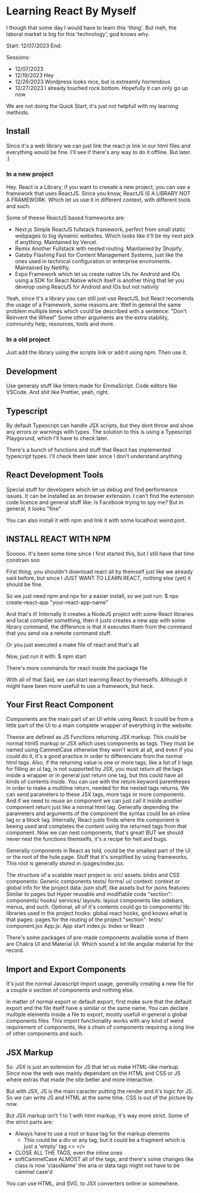 # Learning React By Myself

I though that some day I would have to learn this 'thing'. 
But meh, the laboral market is big for this 'technology', god knows why.

Start: 12/07/2023
End:

Sessions:
- 12/07/2023
- 12/19/2023 Hey
- 12/26/2023 Wordpress looks nice, but is extreamly horrendous
- 12/27/2023 I already touched rock bottom. Hopefully it can only go up now

We are not doing the Quick Start, it's just not helpfull with my learning methods.

## Install

Since it's a web library we can just link the react js link in our html files and everything would be fine.
I'll see if there's any way to do it offline. But later. :)

### In a new project

Hey. React is a Library, if you want to creeate a new project, you can use a framework that uses ReactJS. 
Since you know, ReactJS IS A LIBRARY NOT A FRAMEWORK. Which let us use it in different context, with 
different tools and such.

Some of theese ReactJS based frameworks are:
- Next.js
    Simple ReactJS fullstack framework, perfect from small static webpages to big dynamic websites. 
    Which looks like it'll be my next pick if anything. Maintained by Vercel.
- Remix
    Another Fullstack with nested routing. Maintained by Shopify.
- Gatsby
    Flashing Fast for Content Management Systems, just like the ones used in technical configuration or
    enterprise enviroments. Maintained by Netlifly.
- Expo
    Framework which let us create native UIs for Android and IOs using a SDK for React Native which itself is 
    another thing that let you develop using ReactJS for Android and IOs but not nativily

Yeah, since it's a library you can still just use ReactJS, but React recomends the usage of a Framework, some reasons are:
Well in general the same problem multiple times which could be described with a sentence:
"Don't ReInvent the Wheel"
Some other arguments are the extra stability, community help, resources, tools and more.

### In a old project

Just add the library using the scripts link or add it using npm. Then use it.

## Development

Use generaly stuff like linters made for EmmaScript. Code editors like VSCode.
And shit like Prettier, yeah, right.

## Typescript 

By default Typescript can handle JSX scripts, but they dont throw and show any errors or warnings with types.
The solution to this is using a Typescript Playgorund, which I'll have to check later.

There's a bunch of functions and stuff that React has implemented typescript types. I'll check them later since I don't 
understand anything.

## React Development Tools

Special stuff for developers which let us debug and find performance issues. 
It can be installed as an browser extension. I can't find the extension code licence and 
general stuff like: Is Facebook trying to spy me? But in general, it looks "fine"

You can also install it with npm and link it with some localhost weird port.

## INSTALL REACT WITH NPM

Sooooo. It's been some time since I first started this, but I still have that time constrain soo

First thing, you shouldn't download react all by themself just like we already said before, but since 
I JUST WANT TO LEARN REACT, nothing else (yet) it should be fine.

So we just need npm and npx for a easier install, so we just run:
$ npx create-react-app "your-react-app-name"

And that's it! Internally it creates a NodeJS project with some React libraries and 
local compilier something, then it justs creates a new app with some library command, the difference 
is that it executes them from the command that you send via a remote command stuff.

Or you just executed a make file of react and that's all

Now, just run it with:
$ npm start

There's more commands for react inside the package file

With all of that Said, we can start learning React by themselfs. Although it might have been more usefull to use a framework, but heck.


## Your First React Component

Components are the main part of an UI while using React. 
It could be from a little part of the UI to a main complete wrapper of everything in the website.

Theese are defined as JS Functions returning JSX markup. This could be normal html5 markup or 
JSX which uses components as tags. They must be named using CammelCase otherwise they won't work at all, 
and even if you could do it, it's a good practice in order to differenciate from the normal html tags.
Also, if the returning value is one or more tags, like a list of li tags for filling an ul tag, 
is not supported by JSX, you must return all the tags inside a wrapper or in general just return one tag, 
but this could have all kinds of contents inside. You can use with the return keyword parentheses in order to 
make a multiline return, needed for the nested tags returns.
We can send parameters to these JSX tags, more tags or more components. And if we need to reuse an component we 
can just call it inside another component return just like a normal html tag. Generally depending the parameters and
arguments of the component the syntax could be an inline tag or a block tag.
Internally, React justs finds where the component is beeing used and completes the content using the returned tags 
from that component.
Now we can nest components, that's great! BUT we should never nest the functions themselfs, it's a recipe for hell and bugs.

Generally components in React as told, could be the smallest part of the UI or the root of the hole page. 
Stuff that it's simplified by using frameworks. This root is generally stored in /pages/index.jsx.

The structure of a scalable react project is:
src/
    assets: blobs and CSS
    components: Generic components
        tests/
        forms/
        ui/
    context: context or global info for the project
    data: json stuff, like assets but for jsons
    features: Similar to pages but Hyper reusable and modifiable code
        "section": 
            components/
            hooks/
            services/
    layouts: layout components like sidebars, menus, and such. Optional, all of it's contents could go to components/
    lib: libraries used in the project
    hooks: global react hooks, god knows what is that
    pages: pages for the routing of the project 
        "section": 
            tests/
            component.jsx
    App.js: App start
    index.js: Index or React

There's some packages of pre-made components available some of them are Chakra UI and Material UI.
Which sound a lot lile angular material for the record.

## Import and Export Components

It's just the normal Javascript import usage, generally creating a new file for a couple o section of 
components and nothing else.

In matter of normal export or default export, first make sure that the default export and the file itself 
have a similar or the same name. You can declare multiple elements inside a file to export, mostly usefull in 
general o global components files.
This import functionality works with any kind of weird requirement of components, like a chain of components requiring 
a long line of other components and such.

## JSX Markup

So. JSX is just an extension for JS that let us make HTML-like markup. 
Since now the web was mainly dependant on the HTML and CSS or JS where extras that made the 
site better and more interactive.

But with JSX, JS is the main caracter putting the render and it's logic for JS. So we can write JS and HTML at the same time.
CSS is out of the picture by now.

But JSX markup isn't 1 to 1 with html markup, it's way more strict. Some of the 
strict parts are:
- Always have to use a root or base tag for the markup elements
    - This could be a div or any tag, but it could be a fragment which is just a 'empty' tag \<\> \</\>
- CLOSE ALL THE TAGS, even the inline ones
- softCammelCase ALMOST all of the tags, and there's some changes like class is now 'className'
    the aria or data tags might not have to be cammel case'd

You can use HTML, and SVG, to JSX converters online or somewhere.
